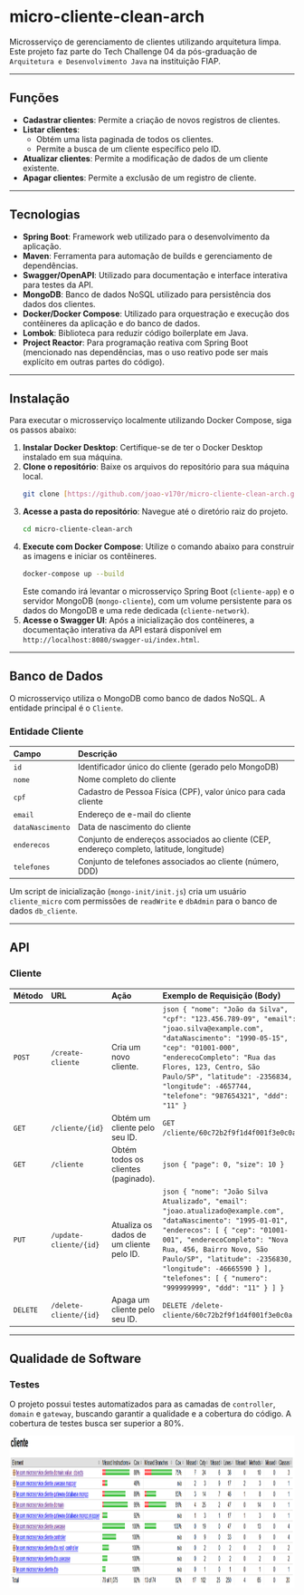 # micro-cliente-clean-arch

Microsserviço de gerenciamento de clientes utilizando arquitetura limpa. Este projeto faz parte do Tech Challenge 04 da pós-graduação de `Arquitetura e Desenvolvimento Java` na instituição FIAP.

---

## Funções

* **Cadastrar clientes**: Permite a criação de novos registros de clientes.
* **Listar clientes**:
    * Obtém uma lista paginada de todos os clientes.
    * Permite a busca de um cliente específico pelo ID.
* **Atualizar clientes**: Permite a modificação de dados de um cliente existente.
* **Apagar clientes**: Permite a exclusão de um registro de cliente.

---

## Tecnologias

* **Spring Boot**: Framework web utilizado para o desenvolvimento da aplicação.
* **Maven**: Ferramenta para automação de builds e gerenciamento de dependências.
* **Swagger/OpenAPI**: Utilizado para documentação e interface interativa para testes da API.
* **MongoDB**: Banco de dados NoSQL utilizado para persistência dos dados dos clientes.
* **Docker/Docker Compose**: Utilizado para orquestração e execução dos contêineres da aplicação e do banco de dados.
* **Lombok**: Biblioteca para reduzir código boilerplate em Java.
* **Project Reactor**: Para programação reativa com Spring Boot (mencionado nas dependências, mas o uso reativo pode ser mais explícito em outras partes do código).

---

## Instalação

Para executar o microsserviço localmente utilizando Docker Compose, siga os passos abaixo:

1.  **Instalar Docker Desktop**: Certifique-se de ter o Docker Desktop instalado em sua máquina.
2.  **Clone o repositório**: Baixe os arquivos do repositório para sua máquina local.
    ```bash
    git clone [https://github.com/joao-v170r/micro-cliente-clean-arch.git](https://github.com/joao-v170r/micro-cliente-clean-arch.git)
    ```
3.  **Acesse a pasta do repositório**: Navegue até o diretório raiz do projeto.
    ```bash
    cd micro-cliente-clean-arch
    ```
4.  **Execute com Docker Compose**: Utilize o comando abaixo para construir as imagens e iniciar os contêineres.
    ```bash
    docker-compose up --build
    ```
    Este comando irá levantar o microsserviço Spring Boot (`cliente-app`) e o servidor MongoDB (`mongo-cliente`), com um volume persistente para os dados do MongoDB e uma rede dedicada (`cliente-network`).
5.  **Acesse o Swagger UI**: Após a inicialização dos contêineres, a documentação interativa da API estará disponível em `http://localhost:8080/swagger-ui/index.html`.

---

## Banco de Dados

O microsserviço utiliza o MongoDB como banco de dados NoSQL. A entidade principal é o `Cliente`.

### Entidade Cliente

| Campo        | Descrição                                                                               |
| :----------- | :-------------------------------------------------------------------------------------- |
| `id`         | Identificador único do cliente (gerado pelo MongoDB)                         |
| `nome`       | Nome completo do cliente                                                     |
| `cpf`        | Cadastro de Pessoa Física (CPF), valor único para cada cliente               |
| `email`      | Endereço de e-mail do cliente                                                |
| `dataNascimento` | Data de nascimento do cliente                                              |
| `enderecos`  | Conjunto de endereços associados ao cliente (CEP, endereço completo, latitude, longitude) |
| `telefones`  | Conjunto de telefones associados ao cliente (número, DDD)                |

Um script de inicialização (`mongo-init/init.js`) cria um usuário `cliente_micro` com permissões de `readWrite` e `dbAdmin` para o banco de dados `db_cliente`.

---

## API

### Cliente

| Método | URL                          | Ação                                      | Exemplo de Requisição (Body)                                                                                                                                                                                                                                                                             |
| :----- | :--------------------------- | :---------------------------------------- | :------------------------------------------------------------------------------------------------------------------------------------------------------------------------------------------------------------------------------------------------------------------------------------------------------- |
| `POST` | `/create-cliente`            | Cria um novo cliente.           | ```json { "nome": "João da Silva", "cpf": "123.456.789-09", "email": "joao.silva@example.com", "dataNascimento": "1990-05-15", "cep": "01001-000", "enderecoCompleto": "Rua das Flores, 123, Centro, São Paulo/SP", "latitude": -2356834, "longitude": -4657744, "telefone": "987654321", "ddd": "11" } ``` |
| `GET`  | `/cliente/{id}`              | Obtém um cliente pelo seu ID.   | `GET /cliente/60c72b2f9f1d4f001f3e0c0a`                                                                                                                                                                                                                                                                 |
| `GET`  | `/cliente`                   | Obtém todos os clientes (paginado). | ```json { "page": 0, "size": 10 } ```                                                                                                                                                                                                                                                                   |
| `PUT`  | `/update-cliente/{id}`       | Atualiza os dados de um cliente pelo ID. | ```json { "nome": "João Silva Atualizado", "email": "joao.atualizado@example.com", "dataNascimento": "1995-01-01", "enderecos": [ { "cep": "01001-001", "enderecoCompleto": "Nova Rua, 456, Bairro Novo, São Paulo/SP", "latitude": -2356830, "longitude": -46665590 } ], "telefones": [ { "numero": "999999999", "ddd": "11" } ] } ``` |
| `DELETE` | `/delete-cliente/{id}`       | Apaga um cliente pelo seu ID.   | `DELETE /delete-cliente/60c72b2f9f1d4f001f3e0c0a`                                                                                                                                                                                                                                                             |

---

## Qualidade de Software

### Testes

O projeto possui testes automatizados para as camadas de `controller`, `domain` e `gateway`, buscando garantir a qualidade e a cobertura do código. A cobertura de testes busca ser superior a 80%.

<div align="center">
    <img src="src/main/resources/img/teste.png" width="1466px" height="268px">
</div>